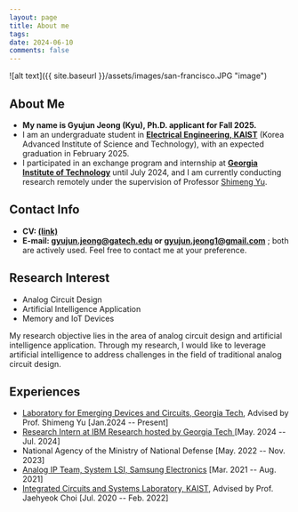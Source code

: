 ```yaml
---
layout: page
title: About me
tags: 
date: 2024-06-10
comments: false
---
```

![alt text]({{ site.baseurl }}/assets/images/san-francisco.JPG "image")

## About Me
* <b>My name is Gyujun Jeong (Kyu), Ph.D. applicant for Fall 2025.</b>
* I am an undergraduate student in <a href="https://ee.kaist.ac.kr/en/"><b>Electrical Engineering, KAIST</b></a> (Korea Advanced Institute of Science and Technology), with an expected graduation in February 2025.
* I participated in an exchange program and internship at <a href="https://ece.gatech.edu/"><b>Georgia Institute of Technology</b></a> until July 2024, and I am currently conducting research remotely under the supervision of Professor <a href="https://shimeng.ece.gatech.edu/">Shimeng Yu</a>.<br>

## Contact Info
* <b>CV: <a href="https://drive.google.com/file/d/1oujY_gsymU8ubOB-sq8Kb1-x0INIrbPe/preview">(link)</a></b>
* <b>E-mail: <a href="mailto:gyujun.jeong@gatech.edu">gyujun.jeong@gatech.edu</a> or <a href="mailto:gyujun.jeong1@gmail.com">gyujun.jeong1@gmail.com</a></b> ; both are actively used. Feel free to contact me at your preference.

## Research Interest
* Analog Circuit Design
* Artificial Intelligence Application
* Memory and IoT Devices<br>

My research objective lies in the area of analog circuit design and artificial intelligence application. Through my research, I would like to leverage artificial intelligence to address challenges in the field of traditional analog circuit design.

## Experiences
* <a href="https://shimeng.ece.gatech.edu/">Laboratory for Emerging Devices and Circuits, Georgia Tech</a>, Advised by Prof. Shimeng Yu [Jan.2024 -- Present]
* <a href="https://research.ibm.com/">Research Intern at IBM Research hosted by Georgia Tech </a> [May. 2024 -- Jul. 2024]
* National Agency of the Ministry of National Defense [May. 2022 -- Nov. 2023]
* <a href="https://semiconductor.samsung.com/about-us/business-area/system-lsi/">Analog IP Team, System LSI, Samsung Electronics</a> [Mar. 2021 -- Aug. 2021]
* <a href="https://www.icsl.kaist.ac.kr">Integrated Circuits and Systems Laboratory, KAIST</a>, Advised by Prof. Jaehyeok Choi [Jul. 2020 -- Feb. 2022]
<!-- <a href="http://hsnl.kaist.ac.kr">High-Speed Nanoelectronics Laboratory, KAIST</a>, Advised by Kyeonghoon Yang [Dec. 2019 -- Feb. 2020]-->
